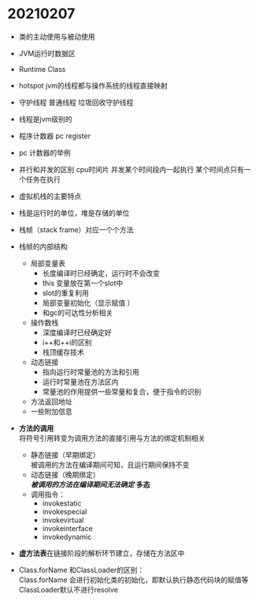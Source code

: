 # 20210207

+ 类的主动使用与被动使用
+ JVM运行时数据区
+ Runtime Class
+ hotspot jvm的线程都与操作系统的线程直接映射
+ 守护线程 普通线程 垃圾回收守护线程
+ 线程是jvm级别的
+ 程序计数器 pc register
+ pc 计数器的举例
+ 并行和并发的区别 cpu时间片 并发某个时间段内一起执行 某个时间点只有一个任务在执行
+ 虚拟机栈的主要特点
+ 栈是运行时的单位，堆是存储的单位
+ 栈帧（stack frame）对应一个个方法
+ 栈帧的内部结构
    + 局部变量表
        + 长度编译时已经确定，运行时不会改变
        + this 变量放在第一个slot中
        + slot的重复利用
        + 局部变量初始化（显示赋值 ）
        + 和gc的可达性分析相关
    + 操作数栈
        + 深度编译时已经确定好
        + i++和++i的区别
        + 栈顶缓存技术
    + 动态链接
        + 指向运行时常量池的方法和引用
        + 运行时常量池在方法区内
        + 常量池的作用提供一些常量和复合，便于指令的识别
    + 方法返回地址
    + 一些附加信息

+ **方法的调用**<br>
 将符号引用转变为调用方法的直接引用与方法的绑定机制相关
  + 静态链接（早期绑定）<br>
    被调用的方法在编译期间可知，且运行期间保持不变
  + 动态链接（晚期绑定）<br>
    ***被调用的方法在编译期间无法确定*** **多态**
  + 调用指令：
    + invokestatic
    + invokespecial
    + invokevirtual
    + invokeinterface
    + invokedynamic
 + **虚方法表**在链接阶段的解析环节建立，存储在方法区中

+ Class.forName 和ClassLoader的区别：<br>
    Class.forName 会进行初始化类的初始化，即默认执行静态代码块的赋值等
    ClassLoader默认不进行resolve